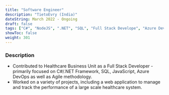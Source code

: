 ```yaml
---
title: "Software Engineer"
description: "TietoEvry (India)"
dateString: March 2022 - Ongoing
draft: false
tags: ["C#", "NodeJS", ".NET", "SQL", "Full Stack Develope", "Azure DevOps", "GitHub"]
showToc: false
weight: 301
--- 
```


### Description

- Contributed to Healthcare Business Unit as a Full Stack Developer - primarily focused on C#/.NET Framework, SQL, JavaScript, Azure DevOps as well as Agile methodology.
- Worked on a variety of projects, including a web application to manage and track the performance of a large scale healthcare system.

